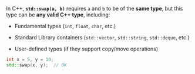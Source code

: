In C++, **`std::swap(a, b)`** requires `a` and `b` to be of the **same type**, but this type can be **any valid C++ type**, including:

- Fundamental types (`int`, `float`, `char`, etc.)
    
- Standard Library containers (`std::vector`, `std::string`, `std::deque`, etc.)
    
- User-defined types (if they support copy/move operations)

```cpp
int x = 5, y = 10;
std::swap(x, y);  // OK
```

